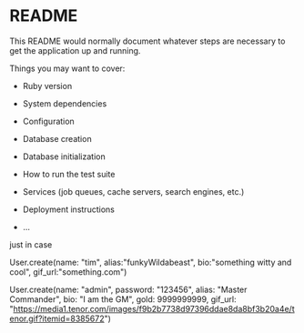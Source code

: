 # README

This README would normally document whatever steps are necessary to get the
application up and running.

Things you may want to cover:

* Ruby version

* System dependencies

* Configuration

* Database creation

* Database initialization

* How to run the test suite

* Services (job queues, cache servers, search engines, etc.)

* Deployment instructions

* ...

just in case

User.create(name: "tim", alias:"funkyWildabeast", bio:"something witty and cool", gif_url:"something.com")

User.create(name: "admin", password: "123456", alias: "Master Commander", bio: "I am the GM", gold: 9999999999, gif_url: "https://media1.tenor.com/images/f9b2b7738d97396ddae8da8bf3b20a4e/tenor.gif?itemid=8385672")